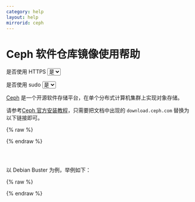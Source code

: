 ```yaml
---
category: help
layout: help
mirrorid: ceph
---
```


# Ceph 软件仓库镜像使用帮助

<form class="form-inline">
<div class="form-group">
	<label>是否使用 HTTPS</label>
	<select id="http-select" class="form-control content-select" data-target="#content-0,#content-1">
	  <option data-http_protocol="https://" selected>是</option>
	  <option data-http_protocol="http://">否</option>
	</select>
</div>
</form>


<form class="form-inline">
<div class="form-group">
	<label>是否使用 sudo</label>
	<select id="sudo-select" class="form-control content-select" data-target="#content-0,#content-1">
	  <option data-sudo="sudo " selected>是</option>
	  <option data-sudo="">否</option>
	</select>
</div>
</form>



[Ceph](https://ceph.io/) 是一个开源软件存储平台，在单个分布式计算机集群上实现对象存储。


请参考[Ceph 官方安装教程](https://docs.ceph.com/en/latest/install/get-packages/)，只需要把文档中出现的 `download.ceph.com` 替换为以下链接即可。



{% raw %}
<script id="template-0" type="x-tmpl-markup">
{{http_protocol}}{{mirror}}
</script>
{% endraw %}

<p></p>

<pre>
<code id="content-0" class="language-plaintext" data-template="#template-0" data-select="#http-select,#sudo-select">
</code>
</pre>



以 Debian Buster 为例，举例如下：



{% raw %}
<script id="template-1" type="x-tmpl-markup">
wget -q -O- 'https://download.ceph.com/keys/release.asc' | {{sudo}}apt-key add -
{{sudo}}apt-add-repository 'deb {{http_protocol}}{{mirror}}/debian-octopus/ buster main'
{{sudo}}apt update
</script>
{% endraw %}

<p></p>

<pre>
<code id="content-1" class="language-shell" data-template="#template-1" data-select="#http-select,#sudo-select">
</code>
</pre>


